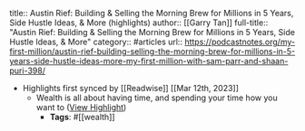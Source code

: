 title:: Austin Rief: Building & Selling the Morning Brew for Millions in 5 Years, Side Hustle Ideas, & More (highlights)
author:: [[Garry Tan]]
full-title:: "Austin Rief: Building & Selling the Morning Brew for Millions in 5 Years, Side Hustle Ideas, & More"
category:: #articles
url:: https://podcastnotes.org/my-first-million/austin-rief-building-selling-the-morning-brew-for-millions-in-5-years-side-hustle-ideas-more-my-first-million-with-sam-parr-and-shaan-puri-398/

- Highlights first synced by [[Readwise]] [[Mar 12th, 2023]]
	- Wealth is all about having time, and spending your time how you want to ([View Highlight](https://read.readwise.io/read/01gv7zc9ck7m5wqyzcsmmzj72k))
		- **Tags**: #[[wealth]]